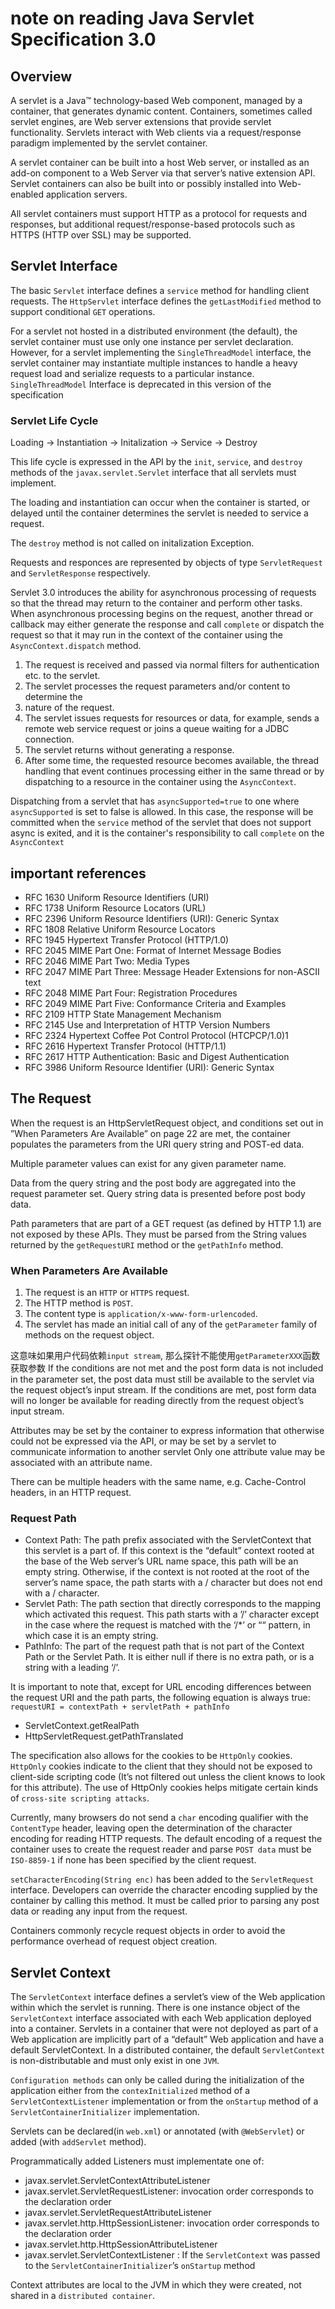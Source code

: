 # note on reading Java Servlet Specification 3.0

## Overview
A servlet is a Java™ technology-based Web component, managed by a container,
that generates dynamic content.
Containers, sometimes called servlet engines, are Web server extensions
that provide servlet functionality. Servlets interact with Web clients via a
request/response paradigm implemented by the servlet container.

A servlet container can be built into a host Web server, or installed as an add-on
component to a Web Server via that server’s native extension API. Servlet containers
can also be built into or possibly installed into Web-enabled application servers.

All servlet containers must support HTTP as a protocol for requests and responses,
but additional request/response-based protocols such as HTTPS (HTTP over SSL)
may be supported.

## Servlet Interface
The basic `Servlet` interface defines a `service` method for handling client requests.
The `HttpServlet` interface defines the `getLastModified` method to support conditional `GET` operations.

For a servlet not hosted in a distributed environment (the default), the servlet
container must use only one instance per servlet declaration. However, for a servlet
implementing the `SingleThreadModel` interface, the servlet container may
instantiate multiple instances to handle a heavy request load and serialize requests
to a particular instance.
`SingleThreadModel` Interface is deprecated in this version of the specification

### Servlet Life Cycle
Loading -> Instantiation -> Initalization -> Service -> Destroy

This life cycle is expressed in the API by the `init`, `service`, and `destroy`
methods of the `javax.servlet.Servlet` interface that all servlets must implement.

The loading and instantiation can occur when the container is started, or delayed until
the container determines the servlet is needed to service a request.

The `destroy` method is not called on initalization Exception.

Requests and responces are represented by objects of type `ServletRequest` and `ServletResponse` respectively.

Servlet 3.0 introduces the ability for asynchronous processing of requests so that the
thread may return to the container and perform other tasks.
When asynchronous processing begins on the request, another thread or callback may either generate the
response and call `complete` or dispatch the request so that it may run in the context
of the container using the `AsyncContext.dispatch` method.
1. The request is received and passed via normal filters for authentication etc. to the servlet.
2. The servlet processes the request parameters and/or content to determine the
3. nature of the request.
4. The servlet issues requests for resources or data, for example, sends a remote web service request or joins a queue waiting for a JDBC connection.
5. The servlet returns without generating a response.
6. After some time, the requested resource becomes available, the thread handling that event continues processing either in the same thread or by dispatching to a resource in the container using the `AsyncContext`.

Dispatching from a servlet that has `asyncSupported=true` to one where
`asyncSupported` is set to false is allowed. In this case, the response will be
committed when the `service` method of the servlet that does not support async is
exited, and it is the container's responsibility to call `complete` on the `AsyncContext`

## important references
- RFC 1630 Uniform Resource Identifiers (URI)
- RFC 1738 Uniform Resource Locators (URL)
- RFC 2396 Uniform Resource Identifiers (URI): Generic Syntax
- RFC 1808 Relative Uniform Resource Locators
- RFC 1945 Hypertext Transfer Protocol (HTTP/1.0)
- RFC 2045 MIME Part One: Format of Internet Message Bodies
- RFC 2046 MIME Part Two: Media Types
- RFC 2047 MIME Part Three: Message Header Extensions for non-ASCII text
- RFC 2048 MIME Part Four: Registration Procedures
- RFC 2049 MIME Part Five: Conformance Criteria and Examples
- RFC 2109 HTTP State Management Mechanism
- RFC 2145 Use and Interpretation of HTTP Version Numbers
- RFC 2324 Hypertext Coffee Pot Control Protocol (HTCPCP/1.0)1
- RFC 2616 Hypertext Transfer Protocol (HTTP/1.1)
- RFC 2617 HTTP Authentication: Basic and Digest Authentication
- RFC 3986 Uniform Resource Identifier (URI): Generic Syntax

## The Request
When the request is an HttpServletRequest object, and conditions set out in ”When Parameters Are Available” on page 22 are met, the
container populates the parameters from the URI query string and POST-ed data. 

Multiple parameter values can exist for any given parameter name. 

Data from the query string and the post body are aggregated into the request parameter set. Query string data is presented before post body data. 

Path parameters that are part of a GET request (as defined by HTTP 1.1) are not
exposed by these APIs. They must be parsed from the String values returned by
the `getRequestURI` method or the `getPathInfo` method.

### When Parameters Are Available
1. The request is an `HTTP` or `HTTPS` request.
2. The HTTP method is `POST`.
3. The content type is `application/x-www-form-urlencoded`.
4. The servlet has made an initial call of any of the `getParameter` family of methods on the request object.

这意味如果用户代码依赖`input stream`, 那么探针不能使用`getParameterXXX`函数获取参数
If the conditions are not met and the post form data is not included in the parameter
set, the post data must still be available to the servlet via the request object’s input
stream. If the conditions are met, post form data will no longer be available for
reading directly from the request object’s input stream.

Attributes may be set by the container to express information that otherwise could not be expressed via the API,
or may be set by a servlet to communicate information to another servlet 
Only one attribute value may be associated with an attribute name. 

There can be multiple headers with the same name, e.g. Cache-Control headers, in an HTTP request. 

### Request Path
- Context Path: The path prefix associated with the ServletContext that this servlet is a part of. If this context is the “default” context rooted at the base of the Web server’s URL name space, this path will be an empty string. Otherwise, if the context is not rooted at the root of the server’s name space, the path starts with a / character but does not end with a / character.
- Servlet Path: The path section that directly corresponds to the mapping which activated this request. This path starts with a ’/’ character except in the case where the request is matched with the ‘/*’ or ““ pattern, in which case it is an empty string.
- PathInfo: The part of the request path that is not part of the Context Path or the Servlet Path. It is either null if there is no extra path, or is a string with a leading ‘/’.

It is important to note that, except for URL encoding differences between the request
URI and the path parts, the following equation is always true:
`requestURI = contextPath + servletPath + pathInfo`

- ServletContext.getRealPath
- HttpServletRequest.getPathTranslated

The specification also allows for the cookies to be `HttpOnly` cookies. `HttpOnly` cookies indicate to the client that
they should not be exposed to client-side scripting code (It’s not filtered out unless
the client knows to look for this attribute). The use of HttpOnly cookies helps
mitigate certain kinds of `cross-site scripting attacks`.

Currently, many browsers do not send a `char` encoding qualifier with the `ContentType`
header, leaving open the determination of the character encoding for reading
HTTP requests. The default encoding of a request the container uses to create the
request reader and parse `POST data` must be `ISO-8859-1` if none has been specified
by the client request.

`setCharacterEncoding(String enc)` has been added to the `ServletRequest` interface. Developers can override the
character encoding supplied by the container by calling this method. It must be
called prior to parsing any post data or reading any input from the request. 

Containers commonly recycle request objects in order to avoid the performance overhead of request object creation. 

## Servlet Context
The `ServletContext` interface defines a servlet’s view of the Web application within
which the servlet is running. 
There is one instance object of the `ServletContext` interface associated with each
Web application deployed into a container. 
Servlets in a container that were not deployed as part of a Web application are
implicitly part of a “default” Web application and have a default ServletContext. In
a distributed container, the default `ServletContext` is non-distributable and must
only exist in one `JVM`.

`Configuration methods` can only be called during the initialization of the application either
from the `contexInitialized` method of a `ServletContextListener`
implementation or from the `onStartup` method of a `ServletContainerInitializer` implementation.

Servlets can be declared(in `web.xml`) or annotated (with `@WebServlet`) or added (with `addServlet` method).

Programmatically added Listeners must implementate one of:
- javax.servlet.ServletContextAttributeListener
- javax.servlet.ServletRequestListener: invocation order corresponds to the declaration order
- javax.servlet.ServletRequestAttributeListener
- javax.servlet.http.HttpSessionListener: invocation order corresponds to the declaration order
- javax.servlet.http.HttpSessionAttributeListener
- javax.servlet.ServletContextListener : If the `ServletContext` was passed to the `ServletContainerInitializer`’s `onStartup` method

Context attributes are local to the JVM in which they were created, not shared in a `distributed container`.

